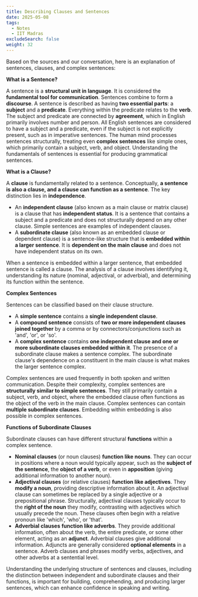 ```yaml
---
title: Describing Clauses and Sentences
date: 2025-05-08
tags:
  - Notes 
  - IIT Madras
excludeSearch: false
weight: 32
---
```


Based on the sources and our conversation, here is an explanation of sentences, clauses, and complex sentences:

**What is a Sentence?**

A sentence is a **structural unit in language**. It is considered the **fundamental tool for communication**. Sentences combine to form a **discourse**. A sentence is described as having **two essential parts**: a **subject** and a **predicate**. Everything within the predicate relates to the **verb**. The subject and predicate are connected by **agreement**, which in English primarily involves number and person. All English sentences are considered to have a subject and a predicate, even if the subject is not explicitly present, such as in imperative sentences. The human mind processes sentences structurally, treating even **complex sentences** like simple ones, which primarily contain a subject, verb, and object. Understanding the fundamentals of sentences is essential for producing grammatical sentences.

**What is a Clause?**

A **clause** is fundamentally related to a sentence. Conceptually, **a sentence is also a clause, and a clause can function as a sentence**. The key distinction lies in **independence**.

*   An **independent clause** (also known as a main clause or matrix clause) is a clause that has **independent status**. It is a sentence that contains a subject and a predicate and does not structurally depend on any other clause. Simple sentences are examples of independent clauses.
*   A **subordinate clause** (also known as an embedded clause or dependent clause) is a sentence-like structure that is **embedded within a larger sentence**. It is **dependent on the main clause** and does not have independent status on its own.

When a sentence is embedded within a larger sentence, that embedded sentence is called a clause. The analysis of a clause involves identifying it, understanding its nature (nominal, adjectival, or adverbial), and determining its function within the sentence.

**Complex Sentences**

Sentences can be classified based on their clause structure.

*   A **simple sentence** contains a **single independent clause**.
*   A **compound sentence** consists of **two or more independent clauses joined together** by a comma or by connectors/conjunctions such as 'and', 'or', or 'so'.
*   A **complex sentence** contains **one independent clause and one or more subordinate clauses embedded within it**. The presence of a subordinate clause makes a sentence complex. The subordinate clause's dependence on a constituent in the main clause is what makes the larger sentence complex.

Complex sentences are used frequently in both spoken and written communication. Despite their complexity, complex sentences are **structurally similar to simple sentences**. They still primarily contain a subject, verb, and object, where the embedded clause often functions as the object of the verb in the main clause. Complex sentences can contain **multiple subordinate clauses**. Embedding within embedding is also possible in complex sentences.

**Functions of Subordinate Clauses**

Subordinate clauses can have different structural **functions** within a complex sentence.

*   **Nominal clauses** (or noun clauses) **function like nouns**. They can occur in positions where a noun would typically appear, such as the **subject of the sentence**, the **object of a verb**, or even in **apposition** (giving additional information to another noun).
*   **Adjectival clauses** (or relative clauses) **function like adjectives**. They **modify a noun**, providing descriptive information about it. An adjectival clause can sometimes be replaced by a single adjective or a prepositional phrase. Structurally, adjectival clauses typically occur to the **right of the noun** they modify, contrasting with adjectives which usually precede the noun. These clauses often begin with a relative pronoun like 'which', 'who', or 'that'.
*   **Adverbial clauses** **function like adverbs**. They provide additional information, often about the verb, the entire predicate, or some other element, acting as an **adjunct**. Adverbial clauses give additional information. Adjuncts are generally considered **optional elements** in a sentence. Adverb clauses and phrases modify verbs, adjectives, and other adverbs at a sentential level.

Understanding the underlying structure of sentences and clauses, including the distinction between independent and subordinate clauses and their functions, is important for building, comprehending, and producing larger sentences, which can enhance confidence in speaking and writing.